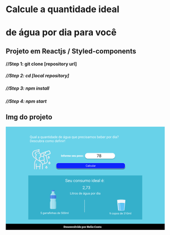 # Calcule a quantidade ideal
# de água por dia para você

## Projeto em Reactjs / Styled-components


#### //Step 1: git clone [repository url]

##### //Step 2: cd [local repository] 

##### //Step 3: npm install

##### //Step 4: npm start


## Img do projeto

![home letra](https://github.com/heliocosta10/watergood/blob/master/watergood.png)

